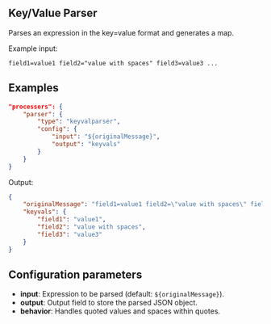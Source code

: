 ## Key/Value Parser

Parses an expression in the key=value format and generates a map.

Example input:
```
field1=value1 field2="value with spaces" field3=value3 ...
```

## Examples
```json
"processors": {
	"parser": {
		"type": "keyvalparser",
		"config": {
			"input": "${originalMessage}",
			"output": "keyvals"
		}
	}
}
```

Output:
```json
{
	"originalMessage": "field1=value1 field2=\"value with spaces\" field3=value3",
	"keyvals": {
		"field1": "value1",
		"field2": "value with spaces",
		"field3": "value3"
	}
}
```

## Configuration parameters
* **input**: Expression to be parsed (default: `${originalMessage}`).
* **output**: Output field to store the parsed JSON object.
* **behavior**: Handles quoted values and spaces within quotes.

